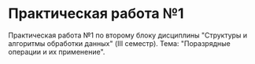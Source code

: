 # Практическая работа №1
Практическая работа №1 по второму блоку дисциплины "Структуры и алгоритмы обработки данных" (III семестр).
Тема: "Поразрядные операции и их применение".
